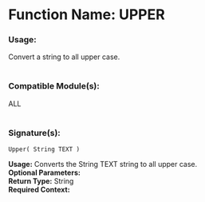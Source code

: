# Function Name: UPPER

### Usage:
Convert a string to all upper case.
<br><br>

### Compatible Module(s):
ALL
<br><br>

### Signature(s):

```
Upper( String TEXT )
```
**Usage:** Converts the String TEXT string to all upper case.<br>
**Optional Parameters:**<br>
**Return Type:** String<br>
**Required Context:**<br>
<br>